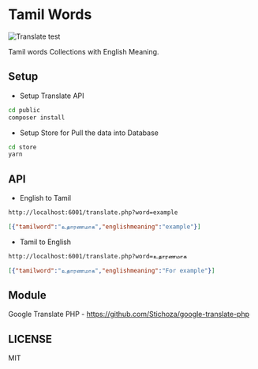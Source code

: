 # Tamil Words

![Translate test](https://github.com/mskian/tamil-words/workflows/Translate%20test/badge.svg)  

Tamil words Collections with English Meaning.

## Setup

- Setup Translate API

```sh
cd public
composer install
```

- Setup Store for Pull the data into Database

```sh
cd store
yarn
```

## API

- English to Tamil

```html
http://localhost:6001/translate.php?word=example
```

```json
[{"tamilword":"உதாரணமாக","englishmeaning":"example"}]
```

- Tamil to English

```html
http://localhost:6001/translate.php?word=உதாரணமாக
```

```json
[{"tamilword":"உதாரணமாக","englishmeaning":"For example"}]
```

## Module

Google Translate PHP - <https://github.com/Stichoza/google-translate-php>

## LICENSE

MIT

